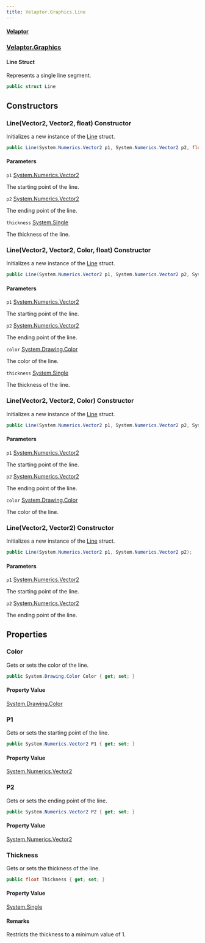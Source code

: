 ```yaml
---
title: Velaptor.Graphics.Line
---
```


#### [Velaptor](Namespaces.md 'Velaptor Namespaces')
### [Velaptor.Graphics](Velaptor.Graphics.md 'Velaptor.Graphics')

#### Line Struct

Represents a single line segment.

```csharp
public struct Line
```
## Constructors

<a name='Velaptor.Graphics.Line.Line(System.Numerics.Vector2,System.Numerics.Vector2,float)'></a>

### Line(Vector2, Vector2, float) Constructor

Initializes a new instance of the [Line](Velaptor.Graphics.Line.md 'Velaptor.Graphics.Line') struct.

```csharp
public Line(System.Numerics.Vector2 p1, System.Numerics.Vector2 p2, float thickness);
```
#### Parameters

<a name='Velaptor.Graphics.Line.Line(System.Numerics.Vector2,System.Numerics.Vector2,float).p1'></a>

`p1` [System.Numerics.Vector2](https://docs.microsoft.com/en-us/dotnet/api/System.Numerics.Vector2 'System.Numerics.Vector2')

The starting point of the line.

<a name='Velaptor.Graphics.Line.Line(System.Numerics.Vector2,System.Numerics.Vector2,float).p2'></a>

`p2` [System.Numerics.Vector2](https://docs.microsoft.com/en-us/dotnet/api/System.Numerics.Vector2 'System.Numerics.Vector2')

The ending point of the line.

<a name='Velaptor.Graphics.Line.Line(System.Numerics.Vector2,System.Numerics.Vector2,float).thickness'></a>

`thickness` [System.Single](https://docs.microsoft.com/en-us/dotnet/api/System.Single 'System.Single')

The thickness of the line.

<a name='Velaptor.Graphics.Line.Line(System.Numerics.Vector2,System.Numerics.Vector2,System.Drawing.Color,float)'></a>

### Line(Vector2, Vector2, Color, float) Constructor

Initializes a new instance of the [Line](Velaptor.Graphics.Line.md 'Velaptor.Graphics.Line') struct.

```csharp
public Line(System.Numerics.Vector2 p1, System.Numerics.Vector2 p2, System.Drawing.Color color, float thickness);
```
#### Parameters

<a name='Velaptor.Graphics.Line.Line(System.Numerics.Vector2,System.Numerics.Vector2,System.Drawing.Color,float).p1'></a>

`p1` [System.Numerics.Vector2](https://docs.microsoft.com/en-us/dotnet/api/System.Numerics.Vector2 'System.Numerics.Vector2')

The starting point of the line.

<a name='Velaptor.Graphics.Line.Line(System.Numerics.Vector2,System.Numerics.Vector2,System.Drawing.Color,float).p2'></a>

`p2` [System.Numerics.Vector2](https://docs.microsoft.com/en-us/dotnet/api/System.Numerics.Vector2 'System.Numerics.Vector2')

The ending point of the line.

<a name='Velaptor.Graphics.Line.Line(System.Numerics.Vector2,System.Numerics.Vector2,System.Drawing.Color,float).color'></a>

`color` [System.Drawing.Color](https://docs.microsoft.com/en-us/dotnet/api/System.Drawing.Color 'System.Drawing.Color')

The color of the line.

<a name='Velaptor.Graphics.Line.Line(System.Numerics.Vector2,System.Numerics.Vector2,System.Drawing.Color,float).thickness'></a>

`thickness` [System.Single](https://docs.microsoft.com/en-us/dotnet/api/System.Single 'System.Single')

The thickness of the line.

<a name='Velaptor.Graphics.Line.Line(System.Numerics.Vector2,System.Numerics.Vector2,System.Drawing.Color)'></a>

### Line(Vector2, Vector2, Color) Constructor

Initializes a new instance of the [Line](Velaptor.Graphics.Line.md 'Velaptor.Graphics.Line') struct.

```csharp
public Line(System.Numerics.Vector2 p1, System.Numerics.Vector2 p2, System.Drawing.Color color);
```
#### Parameters

<a name='Velaptor.Graphics.Line.Line(System.Numerics.Vector2,System.Numerics.Vector2,System.Drawing.Color).p1'></a>

`p1` [System.Numerics.Vector2](https://docs.microsoft.com/en-us/dotnet/api/System.Numerics.Vector2 'System.Numerics.Vector2')

The starting point of the line.

<a name='Velaptor.Graphics.Line.Line(System.Numerics.Vector2,System.Numerics.Vector2,System.Drawing.Color).p2'></a>

`p2` [System.Numerics.Vector2](https://docs.microsoft.com/en-us/dotnet/api/System.Numerics.Vector2 'System.Numerics.Vector2')

The ending point of the line.

<a name='Velaptor.Graphics.Line.Line(System.Numerics.Vector2,System.Numerics.Vector2,System.Drawing.Color).color'></a>

`color` [System.Drawing.Color](https://docs.microsoft.com/en-us/dotnet/api/System.Drawing.Color 'System.Drawing.Color')

The color of the line.

<a name='Velaptor.Graphics.Line.Line(System.Numerics.Vector2,System.Numerics.Vector2)'></a>

### Line(Vector2, Vector2) Constructor

Initializes a new instance of the [Line](Velaptor.Graphics.Line.md 'Velaptor.Graphics.Line') struct.

```csharp
public Line(System.Numerics.Vector2 p1, System.Numerics.Vector2 p2);
```
#### Parameters

<a name='Velaptor.Graphics.Line.Line(System.Numerics.Vector2,System.Numerics.Vector2).p1'></a>

`p1` [System.Numerics.Vector2](https://docs.microsoft.com/en-us/dotnet/api/System.Numerics.Vector2 'System.Numerics.Vector2')

The starting point of the line.

<a name='Velaptor.Graphics.Line.Line(System.Numerics.Vector2,System.Numerics.Vector2).p2'></a>

`p2` [System.Numerics.Vector2](https://docs.microsoft.com/en-us/dotnet/api/System.Numerics.Vector2 'System.Numerics.Vector2')

The ending point of the line.
## Properties

<a name='Velaptor.Graphics.Line.Color'></a>

### Color 

Gets or sets the color of the line.

```csharp
public System.Drawing.Color Color { get; set; }
```

#### Property Value
[System.Drawing.Color](https://docs.microsoft.com/en-us/dotnet/api/System.Drawing.Color 'System.Drawing.Color')

<a name='Velaptor.Graphics.Line.P1'></a>

### P1 

Gets or sets the starting point of the line.

```csharp
public System.Numerics.Vector2 P1 { get; set; }
```

#### Property Value
[System.Numerics.Vector2](https://docs.microsoft.com/en-us/dotnet/api/System.Numerics.Vector2 'System.Numerics.Vector2')

<a name='Velaptor.Graphics.Line.P2'></a>

### P2 

Gets or sets the ending point of the line.

```csharp
public System.Numerics.Vector2 P2 { get; set; }
```

#### Property Value
[System.Numerics.Vector2](https://docs.microsoft.com/en-us/dotnet/api/System.Numerics.Vector2 'System.Numerics.Vector2')

<a name='Velaptor.Graphics.Line.Thickness'></a>

### Thickness 

Gets or sets the thickness of the line.

```csharp
public float Thickness { get; set; }
```

#### Property Value
[System.Single](https://docs.microsoft.com/en-us/dotnet/api/System.Single 'System.Single')

#### Remarks
Restricts the thickness to a minimum value of 1.